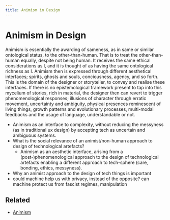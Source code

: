```yaml
---
title: Animism in Design
---
```

# Animism in Design
Animism is essentially the awarding of sameness, as in same or similar ontological status, to the other-than-human. That is to treat the other-than-human equally, despite not being human. It receives the same ethical considerations as I, and it is thought of as having the same ontological richness as I. Animism then is expressed through different aesthetical interfaces; spirits, ghosts and souls, conciousness, agency, and so forth. This is the domain of the designer or storyteller, to convey and realise these interfaces. If there is no epistemological framework present to tap into this mycelium of stories, rich in material, the designer then can revert to trigger phenomenological responses; illusions of character through erratic movement, uncertainty and ambiguity, physical presences reminescent of living things, growth patterns and evolutionary processes, multi-modal feedbacks and the usage of language, understandable or not.

- Animism as an interface to complexity, without reducing the messyness (as in traditional ux design) by accepting tech as uncertain and ambiguous systems.
- What is the social relevance of an animist/non-human approach to design of technological artefacts?
	- Animism as an aesthetic interface, arising from a (post-)phenomenological approach to the design of technological artefacts enabling a different approach to tech-sphere (care, bonding, ethics, messyness).
- Why an animist approach to the design of tech things is important
- could machine help us with privacy, instead of the opposite? can machine protect us from fascist regimes, manipulation

## Related
- [Animism](topics/Animism.md)